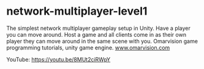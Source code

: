 # network-multiplayer-level1
The simplest network multiplayer gameplay setup in Unity. Have a player you can move around. Host a game and all clients come in as their own player they can move around in the same scene with you. Omarvision game programming tutorials, unity game engine. www.omarvision.com

YouTube:   https://youtu.be/8MUt2ciRWpY

